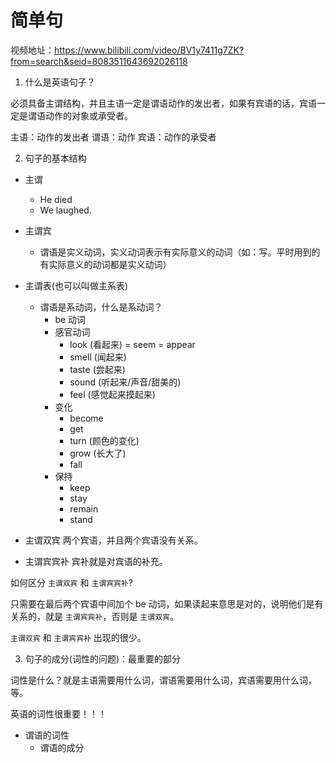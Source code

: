 # 简单句

视频地址：https://www.bilibili.com/video/BV1y7411g7ZK?from=search&seid=8083511643692026118

1. 什么是英语句子？

必须具备主谓结构，并且主语一定是谓语动作的发出者，如果有宾语的话，宾语一定是谓语动作的对象或承受者。

主语：动作的发出者
谓语：动作
宾语：动作的承受者

2. 句子的基本结构

- 主谓
  - He died
  - We laughed.

- 主谓宾
  - 谓语是实义动词，实义动词表示有实际意义的动词（如：写。平时用到的有实际意义的动词都是实义动词）

- 主谓表(也可以叫做主系表)
  - 谓语是系动词，什么是系动词？
    - be 动词
    - 感官动词
      - look (看起来) = seem = appear
      - smell (闻起来) 
      - taste (尝起来)
      - sound (听起来/声音/甜美的) 
      - feel (感觉起来摸起来)
    - 变化
      - become
      - get
      - turn (颜色的变化)
      - grow (长大了)
      - fall 
    - 保持
      - keep
      - stay
      - remain
      - stand

- 主谓双宾
两个宾语，并且两个宾语没有关系。

- 主谓宾宾补
宾补就是对宾语的补充。

如何区分 `主谓双宾` 和 `主谓宾宾补`?

只需要在最后两个宾语中间加个 be 动词，如果读起来意思是对的，说明他们是有关系的，就是 `主谓宾宾补`，否则是 `主谓双宾`。

`主谓双宾` 和 `主谓宾宾补` 出现的很少。


3. 句子的成分(词性的问题)：最重要的部分

词性是什么？就是主语需要用什么词，谓语需要用什么词，宾语需要用什么词，等。

英语的词性很重要！！！

- 谓语的词性
  - 谓语的成分





